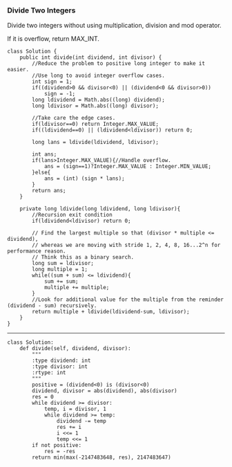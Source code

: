 ### Divide Two Integers

Divide two integers without using multiplication, division and mod operator.

If it is overflow, return MAX_INT.

	class Solution {
	    public int divide(int dividend, int divisor) {
	        //Reduce the problem to positive long integer to make it easier.
	        //Use long to avoid integer overflow cases.
	        int sign = 1;
	        if((dividend>0 && divisor<0) || (dividend<0 && divisor>0))
	            sign = -1;
	        long ldividend = Math.abs((long) dividend);
	        long ldivisor = Math.abs((long) divisor);
	
	        //Take care the edge cases.
	        if(ldivisor==0) return Integer.MAX_VALUE;
	        if((ldividend==0) || (ldividend<ldivisor)) return 0;
	
	        long lans = ldivide(ldividend, ldivisor);
	
	        int ans;
	        if(lans>Integer.MAX_VALUE){//Handle overflow.
	            ans = (sign==1)?Integer.MAX_VALUE : Integer.MIN_VALUE;
	        }else{
	            ans = (int) (sign * lans);
	        }
	        return ans;
	    }
	
	    private long ldivide(long ldividend, long ldivisor){
	        //Recursion exit condition
	        if(ldividend<ldivisor) return 0;
	
	        // Find the largest multiple so that (divisor * multiple <= dividend),
	        // whereas we are moving with stride 1, 2, 4, 8, 16...2^n for performance reason.
	        // Think this as a binary search.
	        long sum = ldivisor;
	        long multiple = 1;
	        while((sum + sum) <= ldividend){
	            sum += sum;
	            multiple += multiple;
	        }
	        //Look for additional value for the multiple from the reminder (dividend - sum) recursively.
	        return multiple + ldivide(ldividend-sum, ldivisor);
	    }
	}

----
	class Solution:
	    def divide(self, dividend, divisor):
	        """
	        :type dividend: int
	        :type divisor: int
	        :rtype: int
	        """
	        positive = (dividend<0) is (divisor<0)
	        dividend, divisor = abs(dividend), abs(divisor)
	        res = 0
	        while dividend >= divisor:
	            temp, i = divisor, 1
	            while dividend >= temp:
	                dividend -= temp
	                res += i
	                i <<= 1
	                temp <<= 1
	        if not positive:
	            res = -res
	        return min(max(-2147483648, res), 2147483647)